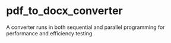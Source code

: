 # pdf_to_docx_converter
A converter runs in both sequential and parallel programming for performance and efficiency testing
